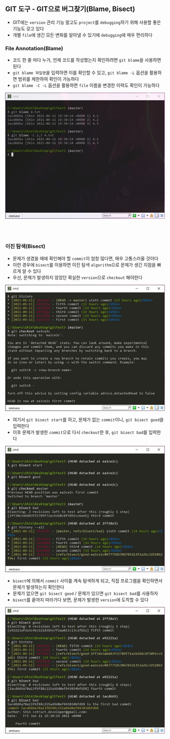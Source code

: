 ## GIT 도구 - GIT으로 버그찾기(Blame, Bisect)

- GIT에는 `version` 관리 기능 말고도 `project`를 `debugging`하기 위해 사용할 좋은 기능도 갖고 있다
- 개별 `file`에 생긴 모든 변화를 알아낼 수 있기에 `debugging`에 매우 편리하다

### File Annotation(Blame)
- 코드 한 줄 마다 누가, 언제 코드를 작성했는지 확인하려면 `git blame`을 사용하면 된다
- `git blame 파일명`을 입력하면 이를 확인할 수 있고, `git blame -L` 옵션을 활용하면 범위를 제한하여 확인이 가능하다
- `git blame -C -L` 옵션을 활용하면 `file` 이름을 변경한 이력도 확인이 가능하다
<p align = "center"><img src = "../imageFiles/096-git-blame.jpg?raw=true"/></p>

<br>
 <br>

### 이진 탐색(Bisect)
- 문제가 생겼을 때에 확인해야 할 `commit`이 엄청 많다면, 매우 고통스러울 것이다
- 이런 경우에 `bisect`를 이용하면 이진 탐색 `algorithm`으로 문제가 생긴 지점을 빠르게 알 수 있다
- 우선, 문제가 발생하지 않았던 확실한 `version`으로 `checkout` 해야한다
<p align = "center"><img src = "../imageFiles/097-git-bisect-checkout.jpg?raw=true"/></p>

- 여기서 `git bisect start`를 하고, 문제가 없는 `commit`이니, `git bisect good`을 입력한다
- 이후 문제가 발생한 `commit`으로 다시 `checkout`한 후, `git bisect bad`를 입력한다
<p align = "center"><img src = "../imageFiles/098-git-bisect-start.jpg?raw=true"/></p>

- `bisect`에 의해서 `commit` 사이를 계속 탐색하게 되고, 직접 프로그램을 확인하면서 문제가 발생하는지 확인한다
- 문제가 없으면 `git bisect good` / 문제가 있으면 `git bisect bad`를 사용하자
- `bisect`를 끝까지 따라가다 보면, 문제가 발생한 `version`에 도착할 수 있다
<p align = "center"><img src = "../imageFiles/099-git-bisect-end.jpg?raw=true"/></p>
